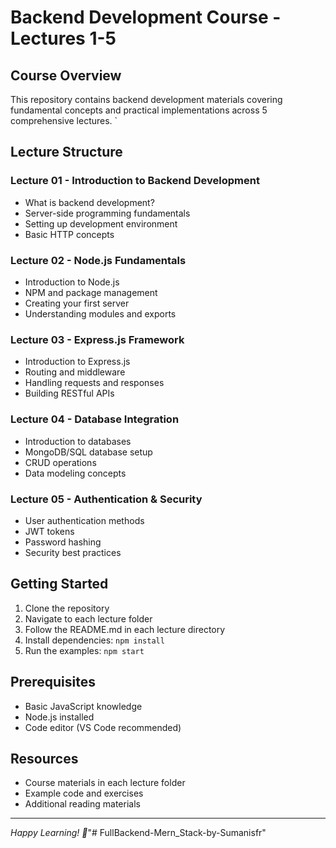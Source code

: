 # Backend Development Course - Lectures 1-5

## Course Overview
This repository contains backend development materials covering fundamental concepts and practical implementations across 5 comprehensive lectures.
`
## Lecture Structure

### Lecture 01 - Introduction to Backend Development
- What is backend development?
- Server-side programming fundamentals
- Setting up development environment
- Basic HTTP concepts

### Lecture 02 - Node.js Fundamentals
- Introduction to Node.js
- NPM and package management
- Creating your first server
- Understanding modules and exports

### Lecture 03 - Express.js Framework
- Introduction to Express.js
- Routing and middleware
- Handling requests and responses
- Building RESTful APIs

### Lecture 04 - Database Integration
- Introduction to databases
- MongoDB/SQL database setup
- CRUD operations
- Data modeling concepts

### Lecture 05 - Authentication & Security
- User authentication methods
- JWT tokens
- Password hashing
- Security best practices

## Getting Started
1. Clone the repository
2. Navigate to each lecture folder
3. Follow the README.md in each lecture directory
4. Install dependencies: `npm install`
5. Run the examples: `npm start`

## Prerequisites
- Basic JavaScript knowledge
- Node.js installed
- Code editor (VS Code recommended)

## Resources
- Course materials in each lecture folder
- Example code and exercises
- Additional reading materials

---
*Happy Learning! 🚀*"# FullBackend-Mern_Stack-by-Sumanisfr" 
